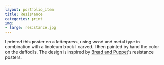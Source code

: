 ```yaml
---
layout: portfolio_item
title: Resistance
categories: print
img:
- large: resistance.jpg
---
```


I printed this poster on a letterpress, using wood and metal type in combination with a linoleum block I carved. I then painted by hand the color on the daffodils. The design is inspired by [Bread and Puppet](http://breadandpuppet.org/)'s resistance posters.
